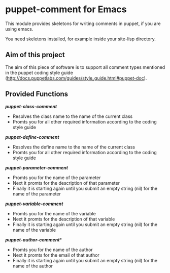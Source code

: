 puppet-comment for Emacs
========================
This module provides skeletons for writing comments in puppet, if you are using
emacs.

You need skeletons installed, for example inside your site-lisp directory.

Aim of this project
-------------------
The aim of this piece of software is to support all comment types mentioned in
the puppet coding style guide
(http://docs.puppetlabs.com/guides/style_guide.html#puppet-doc).

Provided Functions
------------------
***puppet-class-comment***
* Resolves the class name to the name of the current class
* Promts you for all other required information according to the coding style
  guide

***puppet-define-comment***
* Resolves the define name to the name of the current class
* Promts you for all other required information according to the coding style
  guide

***puppet-parameter-comment***
* Promts you for the name of the parameter
* Next it promts for the description of that parameter
* Finally it is starting again until you submit an empty string (nil) for the
  name of the parameter

***puppet-variable-comment***
* Promts you for the name of the variable
* Next it promts for the description of that variable
* Finally it is starting again until you submit an empty string (nil) for the
  name of the variable

***puppet-author-comment****
* Promts you for the name of the author
* Next it promts for the email of that author
* Finally it is starting again until you submit an empty string (nil) for the
  name of the author